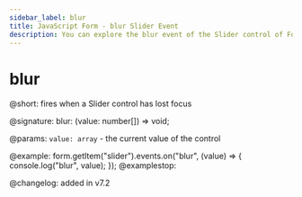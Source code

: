 ```yaml
---
sidebar_label: blur
title: JavaScript Form - blur Slider Event 
description: You can explore the blur event of the Slider control of Form in the documentation of the DHTMLX JavaScript UI library. Browse developer guides and API reference, try out code examples and live demos, and download a free 30-day evaluation version of DHTMLX Suite 7.
---
```


# blur

@short: fires when a Slider control has lost focus

@signature: blur: (value: number[]) => void;

@params:
`value: array` - the current value of the control

@example:
form.getItem("slider").events.on("blur", (value) => {
    console.log("blur", value);
});
@examplestop:

@changelog: added in v7.2
